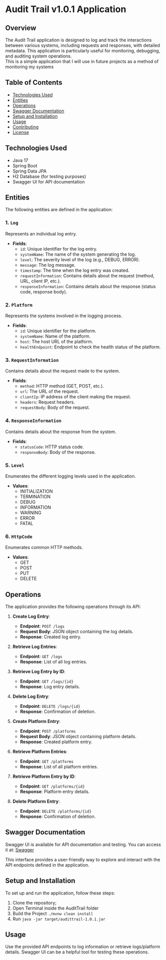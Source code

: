 # Audit Trail v1.0.1 Application

## Overview
The Audit Trail application is designed to log and track the interactions between various systems, including requests and responses, with detailed metadata. This application is particularly useful for monitoring, debugging, and auditing system operations.  
This is a simple application that I will use in future projects as a method of monitoring my systems  

## Table of Contents
- [Technologies Used](#technologies-used)
- [Entities](#entities)
- [Operations](#operations)
- [Swagger Documentation](#swagger-documentation)
- [Setup and Installation](#setup-and-installation)
- [Usage](#usage)
- [Contributing](#contributing)
- [License](#license)

## Technologies Used
- Java 17
- Spring Boot
- Spring Data JPA
- H2 Database (for testing purposes)
- Swagger UI for API documentation

## Entities
The following entities are defined in the application:

### 1. `Log`
Represents an individual log entry.
- **Fields**:
  - `id`: Unique identifier for the log entry.
  - `systemName`: The name of the system generating the log.
  - `level`: The severity level of the log (e.g., DEBUG, ERROR).
  - `message`: The log message.
  - `timestamp`: The time when the log entry was created.
  - `requestInformation`: Contains details about the request (method, URL, client IP, etc.).
  - `responseInformation`: Contains details about the response (status code, response body).

### 2. `Platform`
Represents the systems involved in the logging process.
- **Fields**:
  - `id`: Unique identifier for the platform.
  - `systemName`: Name of the platform.
  - `host`: The host URL of the platform.
  - `healthEndpoint`: Endpoint to check the health status of the platform.

### 3. `RequestInformation`
Contains details about the request made to the system.
- **Fields**:
  - `method`: HTTP method (GET, POST, etc.).
  - `url`: The URL of the request.
  - `clientIp`: IP address of the client making the request.
  - `headers`: Request headers.
  - `requestBody`: Body of the request.

### 4. `ResponseInformation`
Contains details about the response from the system.
- **Fields**:
  - `statusCode`: HTTP status code.
  - `responseBody`: Body of the response.

### 5. `Level`
Enumerates the different logging levels used in the application.
- **Values**:
  - INITIALIZATION
  - TERMINATION
  - DEBUG
  - INFORMATION
  - WARNING
  - ERROR
  - FATAL

### 6. `HttpCode`
Enumerates common HTTP methods.
- **Values**:
  - GET
  - POST
  - PUT
  - DELETE

## Operations
The application provides the following operations through its API:

1. **Create Log Entry**: 
   - **Endpoint**: `POST /logs`
   - **Request Body**: JSON object containing the log details.
   - **Response**: Created log entry.

2. **Retrieve Log Entries**: 
   - **Endpoint**: `GET /logs`
   - **Response**: List of all log entries.

3. **Retrieve Log Entry by ID**:
   - **Endpoint**: `GET /logs/{id}`
   - **Response**: Log entry details.

4. **Delete Log Entry**:
   - **Endpoint**: `DELETE /logs/{id}`
   - **Response**: Confirmation of deletion.

5. **Create Platform Entry**: 
   - **Endpoint**: `POST /platforms`
   - **Request Body**: JSON object containing platform details.
   - **Response**: Created platform entry.

6. **Retrieve Platform Entries**: 
   - **Endpoint**: `GET /platforms`
   - **Response**: List of all platform entries.

7. **Retrieve Platform Entry by ID**:
   - **Endpoint**: `GET /platforms/{id}`
   - **Response**: Platform entry details.

8. **Delete Platform Entry**:
   - **Endpoint**: `DELETE /platforms/{id}`
   - **Response**: Confirmation of deletion.

## Swagger Documentation
Swagger UI is available for API documentation and testing. You can access it at: [Swagger](http://localhost:8080/swagger-ui/index.html)  

This interface provides a user-friendly way to explore and interact with the API endpoints defined in the application.

## Setup and Installation
To set up and run the application, follow these steps:

1. Clone the repository;
2. Open Terminal inside the AuditTrail folder
2. Build the Project ```./mvnw clean install```
3. Run ```java -jar target/audittrail-1.0.1.jar```

   
## Usage
Use the provided API endpoints to log information or retrieve logs/platform details. Swagger UI can be a helpful tool for testing these operations.
